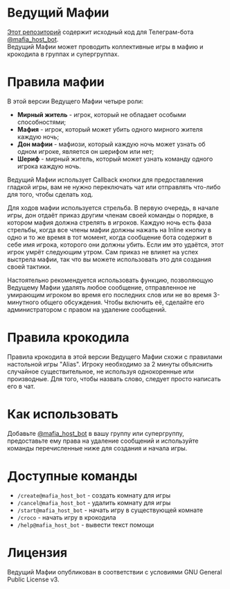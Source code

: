 # Ведущий Мафии
[Этот репозиторий](https://github.com/r4rdsn/mafia_host_bot) содержит исходный код для Телеграм-бота [@mafia_host_bot](https://t.me/mafia_host_bot).  
Ведущий Мафии может проводить коллективные игры в мафию и крокодила в группах и супергруппах.


# Правила мафии
В этой версии Ведущего Мафии четыре роли:  
* __Мирный житель__ - игрок, который не обладает особыми способностями;  
* __Мафия__ - игрок, который может убить одного мирного жителя каждую ночь;  
* __Дон мафии__ - мафиози, который каждую ночь может узнать об одном игроке, является он шерифом или нет;  
* __Шериф__ - мирный житель, который может узнать команду одного игрока каждую ночь.

Ведущий Мафии использует Callback кнопки для предоставления гладкой игры, вам не нужно переключать чат или отправлять что-либо для того, чтобы сделать ход. 

Для ходов мафии используется стрельба. В первую очередь, в начале игры, дон отдаёт приказ другим членам своей команды о порядке, в котором мафия должна стрелять в игроков. Каждую ночь есть фаза стрельбы, когда все члены мафии должны нажать на Inline кнопку в одно и то же время в тот момент, когда сообщение бота содержит в себе имя игрока, которого они должны убить. Если им это удаётся, этот игрок умрёт следующим утром. Сам приказ не влияет на успех выстрела мафии, так что вы можете использовать это для создания своей тактики.  

Настоятельно рекомендуется использовать функцию, позволяющую Ведущему Мафии удалять любое сообщение, отправленное не умирающим игроком во время его последних слов или не во время 3-минутного общего обсуждения. Чтобы включить её, сделайте его администратором с правом на удаление сообщений.  


# Правила крокодила
Правила крокодила в этой версии Ведущего Мафии схожи с правилами настольной игры "Alias". Игроку необходимо за 2 минуты объяснить случайное существительное, не используя однокоренные или производные. Для того, чтобы назвать слово, следует просто написать его в чат.


# Как использовать
Добавьте [@mafia_host_bot](https://t.me/mafia_host_bot) в вашу группу или супергруппу, предоставьте ему права на удаление сообщений и используйте команды перечисленные ниже для создания и начала игры.


# Доступные команды
* ```/create@mafia_host_bot``` - создать комнату для игры  
* ```/cancel@mafia_host_bot``` - удалить комнату для игры  
* ```/start@mafia_host_bot``` - начать игру в существующей комнате  
* ```/croco``` - начать игру в крокодила  
* ```/help@mafia_host_bot``` - вывести текст помощи


# Лицензия
Ведущий Мафии опубликован в соответствии с условиями GNU General Public License v3.
